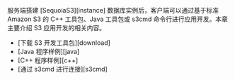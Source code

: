 
服务端搭建 [SequoiaS3][instance] 数据库实例后，客户端可以通过基于标准 Amazon S3 的 C++ 工具包、Java 工具包或 s3cmd 命令行进行应用开发。本章主要介绍 S3 应用开发的相关内容。

+ [下载 S3 开发工具包][download]
+ [Java 程序样例][java]
+ [C++ 程序样例][c++]
+ [通过 s3cmd 进行连接][s3cmd]

[^_^]:
    本文使用到的所有链接及引用。
[download]:manual/Database_Instance/Object_Instance/S3_Instance/Development/engine_download.md
[C++]: manual/Database_Instance/Object_Instance/S3_Instance/Development/C++_sample.md
[java]:manual/Database_Instance/Object_Instance/S3_Instance/Development/java_sample.md
[s3cmd]:manual/Database_Instance/Object_Instance/S3_Instance/Development/connection.md
[instance]:manual/Database_Instance/Object_Instance/S3_Instance/Operation/Readme.md 